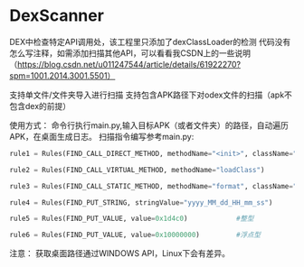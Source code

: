 # DexScanner

DEX中检查特定API调用处，该工程里只添加了dexClassLoader的检测
代码没有怎么写注释，如需添加扫描其他API，可以看看我CSDN上的一些说明（https://blog.csdn.net/u011247544/article/details/61922270?spm=1001.2014.3001.5501）

支持单文件/文件夹导入进行扫描
支持包含APK路径下对odex文件的扫描（apk不包含dex的前提）

使用方式：
命令行执行main.py,输入目标APK（或者文件夹）的路径，自动遍历APK，在桌面生成日志。
扫描指令编写参考main.py:

```python
rule1 = Rules(FIND_CALL_DIRECT_METHOD, methodName="<init>", className="Ldalvik/system/DexClassLoader;")

rule2 = Rules(FIND_CALL_VIRTUAL_METHOD, methodName="loadClass")

rule3 = Rules(FIND_CALL_STATIC_METHOD, methodName="format", className="Ljava/lang/String;")

rule4 = Rules(FIND_PUT_STRING, stringValue="yyyy_MM_dd_HH_mm_ss")

rule5 = Rules(FIND_PUT_VALUE, value=0x1d4c0)            #整型

rule6 = Rules(FIND_PUT_VALUE, value=0x10000000)         #浮点型
```

注意：
获取桌面路径通过WINDOWS API，Linux下会有差异。

